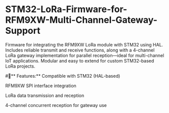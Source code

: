 # STM32-LoRa-Firmware-for-RFM9XW-Multi-Channel-Gateway-Support
Firmware for integrating the RFM9XW LoRa module with STM32 using HAL. Includes reliable transmit and receive functions, along with a 4-channel LoRa gateway implementation for parallel reception—ideal for multi-channel IoT applications. Modular and easy to extend for custom STM32-based LoRa projects.

#🔧** Features:**
Compatible with STM32 (HAL-based)

RFM9XW SPI interface integration

LoRa data transmission and reception

4-channel concurrent reception for gateway use
